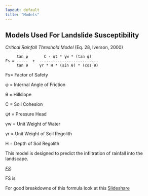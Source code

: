 ```yaml
---
layout: default
title: "Models"
---
```


## Models Used For Landslide Susceptibility

*Critical Rainfall Threshold Model* (Eq. 28, Iverson, 2000)
```
     tan φ       C - ψt * γw * (tan φ)
Fs = -----  +  --------------------------
     tan θ     γr * H * (sin θ) * (cos θ)
```

Fs= Factor of Safety

φ = Internal Angle of Friction

θ = Hillslope

C = Soil Cohesion

ψt = Pressure Head

γw = Unit Weight of Water

γr = Unit Weight of Soil Regolith

H = Depth of Soil Regolith


This model is designed to predict the infiltration of rainfall into the landscape. 

[*FS*](https://www-sciencedirect-com.proxy.wm.edu/science/article/pii/S0169555X11001218)

FS is 

For good breakdowns of this formula look at this [Slideshare](https://www.slideshare.net/OmarAlthuwaynee/how-to-use-bivariate-frequency-ratio-with-arcmap-and-excel-for-prediction)
